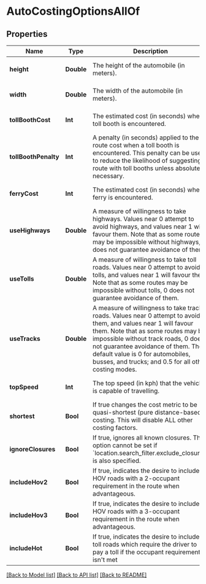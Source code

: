 # AutoCostingOptionsAllOf

## Properties
Name | Type | Description | Notes
------------ | ------------- | ------------- | -------------
**height** | **Double** | The height of the automobile (in meters). | [optional] [default to 1.9]
**width** | **Double** | The width of the automobile (in meters). | [optional] [default to 1.6]
**tollBoothCost** | **Int** | The estimated cost (in seconds) when a toll booth is encountered. | [optional] [default to 15]
**tollBoothPenalty** | **Int** | A penalty (in seconds) applied to the route cost when a toll booth is encountered. This penalty can be used to reduce the likelihood of suggesting a route with toll booths unless absolutely necessary. | [optional] [default to 0]
**ferryCost** | **Int** | The estimated cost (in seconds) when a ferry is encountered. | [optional] [default to 300]
**useHighways** | **Double** | A measure of willingness to take highways. Values near 0 attempt to avoid highways, and values near 1 will favour them. Note that as some routes may be impossible without highways, 0 does not guarantee avoidance of them. | [optional] [default to 0.5]
**useTolls** | **Double** | A measure of willingness to take toll roads. Values near 0 attempt to avoid tolls, and values near 1 will favour them. Note that as some routes may be impossible without tolls, 0 does not guarantee avoidance of them. | [optional] [default to 0.5]
**useTracks** | **Double** | A measure of willingness to take track roads. Values near 0 attempt to avoid them, and values near 1 will favour them. Note that as some routes may be impossible without track roads, 0 does not guarantee avoidance of them. The default value is 0 for automobiles, busses, and trucks; and 0.5 for all other costing modes. | [optional] 
**topSpeed** | **Int** | The top speed (in kph) that the vehicle is capable of travelling. | [optional] [default to 140]
**shortest** | **Bool** | If true changes the cost metric to be quasi-shortest (pure distance-based) costing. This will disable ALL other costing factors. | [optional] [default to false]
**ignoreClosures** | **Bool** | If true, ignores all known closures. This option cannot be set if &#x60;location.search_filter.exclude_closures&#x60; is also specified. | [optional] [default to false]
**includeHov2** | **Bool** | If true, indicates the desire to include HOV roads with a 2-occupant requirement in the route when advantageous. | [optional] [default to false]
**includeHov3** | **Bool** | If true, indicates the desire to include HOV roads with a 3-occupant requirement in the route when advantageous. | [optional] [default to false]
**includeHot** | **Bool** | If true, indicates the desire to include toll roads which require the driver to pay a toll if the occupant requirement isn&#39;t met | [optional] [default to false]

[[Back to Model list]](../README.md#documentation-for-models) [[Back to API list]](../README.md#documentation-for-api-endpoints) [[Back to README]](../README.md)


